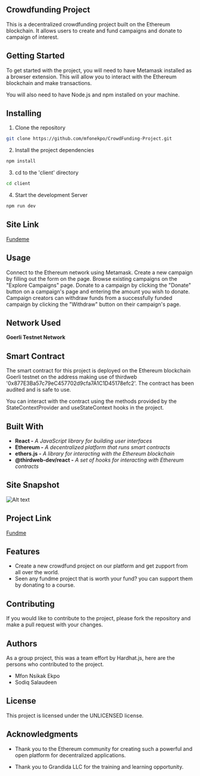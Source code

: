 ## Crowdfunding Project
This is a decentralized crowdfunding project built on the Ethereum blockchain. It allows users to create and fund campaigns and donate to campaign of interest.



## Getting Started

To get started with the project, you will need to have Metamask installed as a browser extension. This will allow you to interact with the Ethereum blockchain and make transactions.

You will also need to have Node.js and npm installed on your machine.



## Installing

1. Clone the repository

```bash
git clone https://github.com/mfonekpo/CrowdFunding-Project.git
```
2. Install the project dependencies

```bash
npm install
```

3. cd to the 'client' directory

```bash
cd client
```

4. Start the development Server

```bash
npm run dev
```

## Site Link
[Fundeme](https://fundz.netlify.app/)



## Usage

Connect to the Ethereum network using Metamask.
Create a new campaign by filling out the form on the page.
Browse existing campaigns on the "Explore Campaigns" page.
Donate to a campaign by clicking the "Donate" button on a campaign's page and entering the amount you wish to donate.
Campaign creators can withdraw funds from a successfully funded campaign by clicking the "Withdraw" button on their campaign's page.


## Network Used
__Goerli Testnet Network__


## Smart Contract

The smart contract for this project is deployed on the Ethereum blockchain Goerli testnet on the address making use of thirdweb '0x877E3Ba57c79eC457702d9cfa7A1C1D45178efc2'. The contract has been audited and is safe to use.

You can interact with the contract using the methods provided by the StateContextProvider and useStateContext hooks in the project.




## Built With

- __React -__ _A JavaScript library for building user interfaces_
- __Ethereum -__ _A decentralized platform that runs smart contracts_
- __ethers.js -__ _A library for interacting with the Ethereum blockchain_
- __@thirdweb-dev/react -__ _A set of hooks for interacting with Ethereum contracts_


## Site Snapshot
![Alt text](../../../../Pictures/cheeekz.png)

## Project Link
[Fundme](https://xupport.netlify.app/)



## Features
- Create a new crowdfund project on our platform and get zupport from all over the world.
- Seen any fundme project that is worth your fund? you can support them by donating to a course. 


## Contributing
If you would like to contribute to the project, please fork the repository and make a pull request with your changes.



## Authors
As a group project, this was a team effort by Hardhat.js, here are the persons who contributed to the project.

- Mfon Nsikak Ekpo
- Sodiq Salaudeen



## License

This project is licensed under the UNLICENSED license.



## Acknowledgments

- Thank you to the Ethereum community for creating such a powerful and open platform for decentralized applications.

- Thank you to Grandida LLC for the training and learning opportunity.